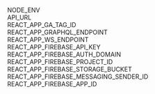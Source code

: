 NODE_ENV <br/>
API_URL   <br/>
REACT_APP_GA_TAG_ID   <br/>
REACT_APP_GRAPHQL_ENDPOINT <br/>
REACT_APP_WS_ENDPOINT <br/>
REACT_APP_FIREBASE_API_KEY <br/>
REACT_APP_FIREBASE_AUTH_DOMAIN <br/>
REACT_APP_FIREBASE_PROJECT_ID <br/>
REACT_APP_FIREBASE_STORAGE_BUCKET <br/>
REACT_APP_FIREBASE_MESSAGING_SENDER_ID <br/>
REACT_APP_FIREBASE_APP_ID <br/>
